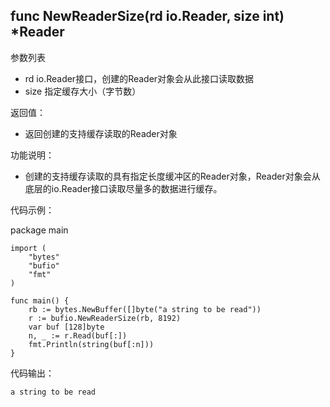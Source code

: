 ## func NewReaderSize(rd io.Reader, size int) *Reader

参数列表

- rd io.Reader接口，创建的Reader对象会从此接口读取数据
- size 指定缓存大小（字节数）

返回值：

- 返回创建的支持缓存读取的Reader对象

功能说明：

- 创建的支持缓存读取的具有指定长度缓冲区的Reader对象，Reader对象会从底层的io.Reader接口读取尽量多的数据进行缓存。

代码示例：

  package main

	import (
		"bytes"
		"bufio"
		"fmt"
	)

	func main() {
		rb := bytes.NewBuffer([]byte("a string to be read"))
		r := bufio.NewReaderSize(rb, 8192)
		var buf [128]byte
		n, _ := r.Read(buf[:])
		fmt.Println(string(buf[:n]))
	}

代码输出：

	a string to be read
